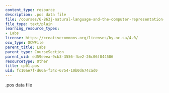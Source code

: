 ```yaml
---
content_type: resource
description: .pos data file
file: /courses/6-863j-natural-language-and-the-computer-representation-of-knowledge-spring-2003/fc10ae7fd66af34c675410b0d674cad0_cp01.pos
file_type: text/plain
learning_resource_types:
- Labs
license: https://creativecommons.org/licenses/by-nc-sa/4.0/
ocw_type: OCWFile
parent_title: Labs
parent_type: CourseSection
parent_uid: ed59eeea-9cb3-3556-fbe2-26c06f844506
resourcetype: Other
title: cp01.pos
uid: fc10ae7f-d66a-f34c-6754-10b0d674cad0
---
```

.pos data file